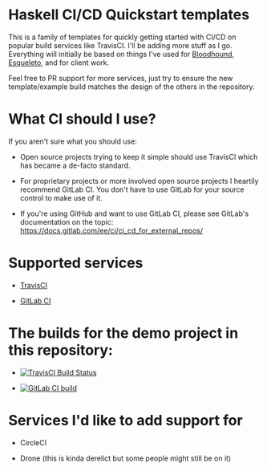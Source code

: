 # Haskell CI/CD Quickstart templates

This is a family of templates for quickly getting started with CI/CD on popular build services like TravisCI. I'll be adding more stuff as I go. Everything will initially be based on things I've used for [Bloodhound](), [Esqueleto](), and for client work.

Feel free to PR support for more services, just try to ensure the new template/example build matches the design of the others in the repository.

# What CI should I use?

If you aren't sure what you should use:

- Open source projects trying to keep it simple should use TravisCI which has became a de-facto standard.

- For proprietary projects or more involved open source projects I heartily recommend GitLab CI. You don't have to use GitLab for your source control to make use of it.

- If you're using GitHub and want to use GitLab CI, please see GitLab's documentation on the topic: https://docs.gitlab.com/ee/ci/ci_cd_for_external_repos/

# Supported services

- [TravisCI](.travis.yml)

- [GitLab CI](.gitlab-ci.yml)

# The builds for the demo project in this repository:

- [![TravisCI Build Status](https://travis-ci.com/bitemyapp/totto.svg?branch=master)](https://travis-ci.com/bitemyapp/totto)

<!-- - [GitLab CI](https://gitlab.com/bitemyapp/haskell-continuous-integration/pipelines) -->

- [![GitLab CI build](https://img.shields.io/badge/Haskell--Continuous--Integration-GitLab%20CI-green.svg?longCache=true&style=flat)](https://gitlab.com/bitemyapp/haskell-continuous-integration/pipelines)

# Services I'd like to add support for

- CircleCI

- Drone (this is kinda derelict but some people might still be on it)
